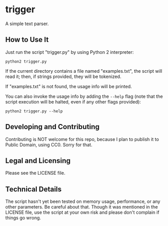 # trigger
A simple text parser.

## How to Use It

Just run the script "trigger.py" by using Python 2 interpreter:

    python2 trigger.py

If the current directory contains a file named "examples.txt",
the script will read it; then, if strings provided, they will be
tokenized.

If "examples.txt" is not found, the usage info will be printed.

You can also invoke the usage info by adding the ```--help``` flag
(note that the script execution will be halted, even if any other flags
provided):

    python2 trigger.py --help

## Developing and Contributing

Contributing is NOT welcome for this repo, because I plan to publish it
to Public Domain, using CC0. Sorry for that.

## Legal and Licensing

Please see the LICENSE file.

## Technical Details

The script hasn't yet been tested on memory usage, performance, or any
other parameters. Be careful about that. Though it was mentioned in the
LICENSE file, use the script at your own risk and please don't complain
if things go wrong.
